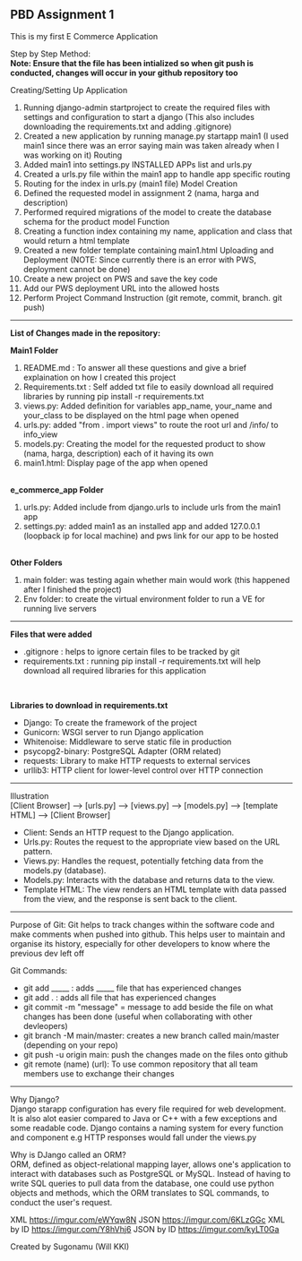 PBD Assignment 1
-
This is my first E Commerce Application<br>

Step by Step Method:<br>
<B>Note: Ensure that the file has been intialized so when git push is conducted, changes will occur in your github repository too</B>

Creating/Setting Up Application<br>
1. Running django-admin startproject to create the required files with settings and configuration to start a django  (This also includes downloading the requirements.txt and adding .gitignore)
2. Created a new application by running manage.py startapp main1 (I used main1 since there was an error saying main was taken already when I was working on it)
Routing
3. Added main1 into settings.py INSTALLED APPs list and urls.py
4. Created a urls.py file within the main1 app to handle app specific routing
5. Routing for the index in urls.py (main1 file)
Model Creation
6. Defined the requested model in assignment 2 (nama, harga and description)
7. Performed required migrations of the model to create the database schema for the product model
Function
8. Creating a function index containing my name, application and class that would return a html template
9. Created a new folder template containing main1.html
Uploading and Deployment (NOTE: Since currently there is an error with PWS, deployment cannot be done)
10. Create a new project on PWS and save the key code 
11. Add our PWS deployment URL into the allowed hosts
12. Perform Project Command Instruction (git remote, commit, branch. git push)

----
<b>List of Changes made in the repository:</b><br>

<b>Main1 Folder</b> 
1. README.md : To answer all these questions and give a brief explaination on how I created this project
2. Requirements.txt : Self added txt file to easily download all required libraries by running pip install -r requirements.txt
3. views.py: Added definition for variables app_name, your_name and your_class to be displayed on the html page when opened
4. urls.py: added "from . import views" to route the root url and /info/ to info_view 
5. models.py: Creating the model for the requested product to show (nama, harga, description) each of it having its own
6. main1.html: Display page of the app when opened

<br><b>e_commerce_app Folder</b><br>
1. urls.py: Added include from django.urls to include urls from the main1 app
2. settings.py: added main1 as an installed app and added 127.0.0.1 (loopback ip for local machine) and pws link for our app to be hosted 

<br><b>Other Folders</b><br>
1. main folder: was testing again whether main would work (this happened after I finished the project)
2. Env folder: to create the virtual environment folder to run a VE for running live servers



-----
<b>Files that were added</b>
- .gitignore : helps to ignore certain files to be tracked by git
- requirements.txt : running pip install -r requirements.txt will help download all required libraries for this application
<br>

<b>Libraries to download in requirements.txt</b>
- Django: To create the framework of the project
- Gunicorn: WSGI server to run Django application
- Whitenoise: Middleware to serve static file in production
- psycopg2-binary: PostgreSQL Adapter (ORM related)
- requests: Library to make HTTP requests to external services
- urllib3: HTTP client for lower-level control over HTTP connection
-----
Illustration <br>
[Client Browser]  -->  [urls.py]  -->  [views.py]  -->  [models.py] -->  [template HTML]  -->  [Client Browser]

- Client: Sends an HTTP request to the Django application.
- Urls.py: Routes the request to the appropriate view based on the URL pattern.
- Views.py: Handles the request, potentially fetching data from the models.py (database).
- Models.py: Interacts with the database and returns data to the view.
- Template HTML: The view renders an HTML template with data passed from the view, and the response is sent back to the client.
----
Purpose of Git:
Git helps to track changes within the software code and make comments when pushed into github. This helps user to maintain and organise its history, especially for other developers to know where the previous dev left off

Git Commands:
- git add _____ : adds _____ file that has experienced changes
- git add . : adds all file that has experienced changes
- git commit -m "message" = message to add beside the file on what changes has been done (useful when collaborating with other devleopers)
- git branch -M main/master: creates a new branch called main/master (depending on your repo)
- git push -u origin main: push the changes made on the files onto github
- git remote (name) (url): To use common repository that all team members use to exchange their changes
----
Why Django?<br>
Django starapp configuration has every file required for web development. It is also alot easier compared to Java or C++ with a few exceptions and some readable code. Django contains a naming system for every function and component e.g HTTP responses would fall under the views.py


Why is DJango called an ORM?<br>
ORM, defined as object-relational mapping layer, allows one's application to interact with databases such as PostgreSQL or MySQL. Instead of having to write SQL queries to pull data from the database, one could use python objects and methods, which the ORM translates to SQL commands, to conduct the user's request.

XML
https://imgur.com/eWYqw8N
JSON
https://imgur.com/6KLzGGc
XML by ID
https://imgur.com/Y8hVhj6
JSON by ID
https://imgur.com/kyLT0Ga


Created by Sugonamu (Will KKI)